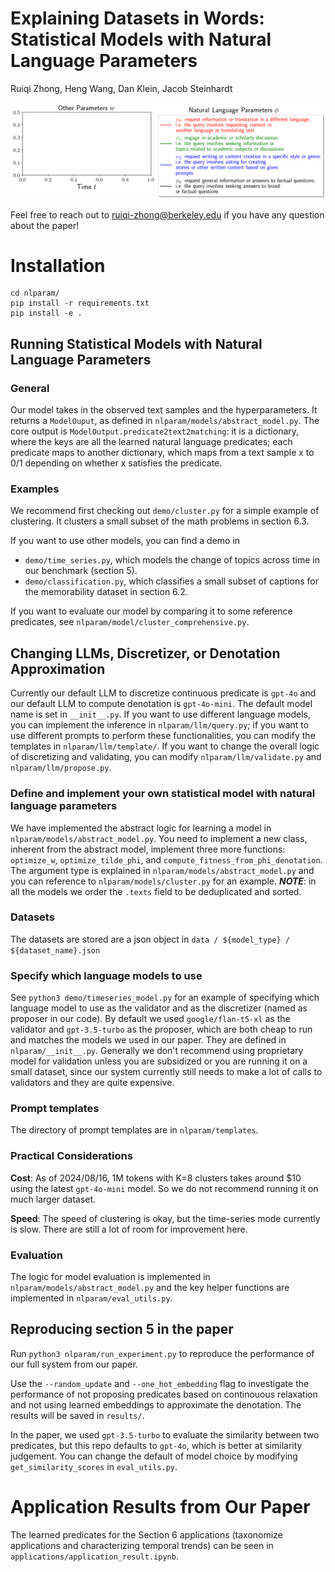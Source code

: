 # Explaining Datasets in Words: Statistical Models with Natural Language Parameters 

Ruiqi Zhong, Heng Wang, Dan Klein, Jacob Steinhardt


![time-series-result](applications/wildchat.gif)

Feel free to reach out to ruiqi-zhong@berkeley.edu if you have any question about the paper!

# Installation

```
cd nlparam/
pip install -r requirements.txt
pip install -e .
```

## Running Statistical Models with Natural Language Parameters

### General

Our model takes in the observed text samples and the hyperparameters. It returns a ```ModelOuput```, as defined in ```nlparam/models/abstract_model.py```. The core output is ```ModelOutput.predicate2text2matching```: it is a dictionary, where the keys are all the learned natural language predicates; each predicate maps to another dictionary, which maps from a text sample x to 0/1 depending on whether x satisfies the predicate. 

### Examples

We recommend first checking out ```demo/cluster.py``` for a simple example of clustering. It clusters a small subset of the math problems in section 6.3.

If you want to use other models, you can find a demo in 
- ```demo/time_series.py```, which models the change of topics across time in our benchmark (section 5). 
- ```demo/classification.py```, which classifies a small subset of captions for the memorability dataset in section 6.2. 

If you want to evaluate our model by comparing it to some reference predicates, see ```nlparam/model/cluster_comprehensive.py```. 

## Changing LLMs, Discretizer, or Denotation Approximation

Currently our default LLM to discretize continuous predicate is ```gpt-4o``` and our default LLM to compute denotation is ```gpt-4o-mini```. The default model name is set in ```__init__.py```. If you want to use different language models, you can implement the inference in ```nlparam/llm/query.py```; if you want to use different prompts to perform these functionalities, you can modify the templates in ```nlparam/llm/template/```. If you want to change the overall logic of discretizing and validating, you can modify ```nlparam/llm/validate.py``` and ```nlparam/llm/propose.py```.

### Define and implement your own statistical model with natural language parameters

We have implemented the abstract logic for learning a model in ```nlparam/models/abstract_model.py```. You need to implement a new class, inherent from the abstract model, implement three more functions: ```optimize_w```, ```optimize_tilde_phi```, and ```compute_fitness_from_phi_denotation```. The argument type is explained in ```nlparam/models/abstract_model.py``` and you can reference to ```nlparam/models/cluster.py``` for an example. ***NOTE***: in all the models we order the ```.texts``` field to be deduplicated and sorted. 

### Datasets

The datasets are stored are a json object in ```data / ${model_type} / ${dataset_name}.json```

### Specify which language models to use

See ```python3 demo/timeseries_model.py``` for an example of specifying which language model to use as the validator and as the discretizer (named as proposer in our code). By default we used ```google/flan-t5-xl``` as the validator and ```gpt-3.5-turbo``` as the proposer, which are both cheap to run and matches the models we used in our paper. They are defined in ```nlparam/__init__.py```. Generally we don't recommend using proprietary model for validation unless you are subsidized or you are running it on a small dataset, since our system currently still needs to make a lot of calls to validators and they are quite expensive. 

### Prompt templates

The directory of prompt templates are in ```nlparam/templates```. 

### Practical Considerations

**Cost**: As of 2024/08/16, 1M tokens with K=8 clusters takes around $10 using the latest ```gpt-4o-mini``` model. So we do not recommend running it on much larger dataset.

**Speed**: The speed of clustering is okay, but the time-series mode currently is slow. There are still a lot of room for improvement here. 

### Evaluation

The logic for model evaluation is implemented in ```nlparam/models/abstract_model.py``` and the key helper functions are implemented in ```nlparam/eval_utils.py```.


## Reproducing section 5 in the paper

Run ```python3 nlparam/run_experiment.py``` to reproduce the performance of our full system from our paper. 

Use the ```--random_update``` and ```--one_hot_embedding``` flag to investigate the performance of not proposing predicates based on continouous relaxation and not using learned embeddings to approximate the denotation. The results will be saved in ```results/```.

In the paper, we used ```gpt-3.5-turbo``` to evaluate the similarity between two predicates, but this repo defaults to ```gpt-4o```, which is better at similarity judgement. You can change the default of model choice by modifying ```get_similarity_scores``` in ```eval_utils.py```.

# Application Results from Our Paper

The learned predicates for the Section 6 applications (taxonomize applications and characterizing temporal trends) can be seen in ```applications/application_result.ipynb```.
